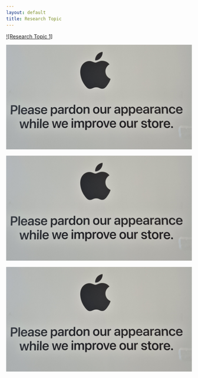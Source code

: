 ```yaml
---
layout: default
title: Research Topic
---
```




[![Research Topic 1]](/research_topic1)

[![Research Topic 2](assets/images/test-image.jpg)](/research_topic2)

[![Research Topic 3](assets/images/test-image.jpg)](/research_topic3)

[![Research Topic 4](assets/images/test-image.jpg)](/research_topic4)